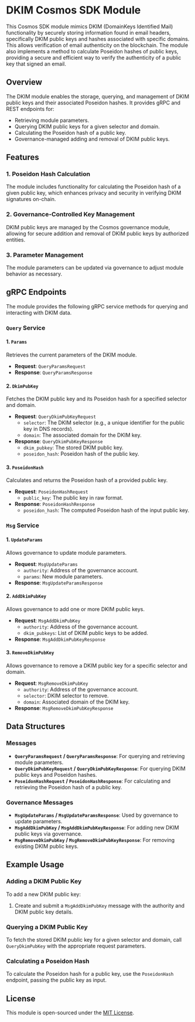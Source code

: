 # DKIM Cosmos SDK Module

This Cosmos SDK module mimics DKIM (DomainKeys Identified Mail) functionality by securely storing information found in email headers, specifically DKIM public keys and hashes associated with specific domains. This allows verification of email authenticity on the blockchain. The module also implements a method to calculate Poseidon hashes of public keys, providing a secure and efficient way to verify the authenticity of a public key that signed an email.

## Overview

The DKIM module enables the storage, querying, and management of DKIM public keys and their associated Poseidon hashes. It provides gRPC and REST endpoints for:

- Retrieving module parameters.
- Querying DKIM public keys for a given selector and domain.
- Calculating the Poseidon hash of a public key.
- Governance-managed adding and removal of DKIM public keys.

## Features

### 1. Poseidon Hash Calculation

The module includes functionality for calculating the Poseidon hash of a given public key, which enhances privacy and security in verifying DKIM signatures on-chain.

### 2. Governance-Controlled Key Management

DKIM public keys are managed by the Cosmos governance module, allowing for secure addition and removal of DKIM public keys by authorized entities.

### 3. Parameter Management

The module parameters can be updated via governance to adjust module behavior as necessary.

## gRPC Endpoints

The module provides the following gRPC service methods for querying and interacting with DKIM data.

### `Query` Service

#### 1. `Params`

Retrieves the current parameters of the DKIM module.

- **Request**: `QueryParamsRequest`
- **Response**: `QueryParamsResponse`

#### 2. `DkimPubKey`

Fetches the DKIM public key and its Poseidon hash for a specified selector and domain.

- **Request**: `QueryDkimPubKeyRequest`
  - `selector`: The DKIM selector (e.g., a unique identifier for the public key in DNS records).
  - `domain`: The associated domain for the DKIM key.
- **Response**: `QueryDkimPubKeyResponse`
  - `dkim_pubkey`: The stored DKIM public key.
  - `poseidon_hash`: Poseidon hash of the public key.

#### 3. `PoseidonHash`

Calculates and returns the Poseidon hash of a provided public key.

- **Request**: `PoseidonHashRequest`
  - `public_key`: The public key in raw format.
- **Response**: `PoseidonHashResponse`
  - `poseidon_hash`: The computed Poseidon hash of the input public key.

### `Msg` Service

#### 1. `UpdateParams`

Allows governance to update module parameters.

- **Request**: `MsgUpdateParams`
  - `authority`: Address of the governance account.
  - `params`: New module parameters.
- **Response**: `MsgUpdateParamsResponse`

#### 2. `AddDkimPubKey`

Allows governance to add one or more DKIM public keys.

- **Request**: `MsgAddDkimPubKey`
  - `authority`: Address of the governance account.
  - `dkim_pubkeys`: List of DKIM public keys to be added.
- **Response**: `MsgAddDkimPubKeyResponse`

#### 3. `RemoveDkimPubKey`

Allows governance to remove a DKIM public key for a specific selector and domain.

- **Request**: `MsgRemoveDkimPubKey`
  - `authority`: Address of the governance account.
  - `selector`: DKIM selector to remove.
  - `domain`: Associated domain of the DKIM key.
- **Response**: `MsgRemoveDkimPubKeyResponse`

## Data Structures

### Messages

- **`QueryParamsRequest` / `QueryParamsResponse`**: For querying and retrieving module parameters.
- **`QueryDkimPubKeyRequest` / `QueryDkimPubKeyResponse`**: For querying DKIM public keys and Poseidon hashes.
- **`PoseidonHashRequest` / `PoseidonHashResponse`**: For calculating and retrieving the Poseidon hash of a public key.

### Governance Messages

- **`MsgUpdateParams` / `MsgUpdateParamsResponse`**: Used by governance to update parameters.
- **`MsgAddDkimPubKey` / `MsgAddDkimPubKeyResponse`**: For adding new DKIM public keys via governance.
- **`MsgRemoveDkimPubKey` / `MsgRemoveDkimPubKeyResponse`**: For removing existing DKIM public keys.

## Example Usage

### Adding a DKIM Public Key

To add a new DKIM public key:

1. Create and submit a `MsgAddDkimPubKey` message with the authority and DKIM public key details.

### Querying a DKIM Public Key

To fetch the stored DKIM public key for a given selector and domain, call `QueryDkimPubKey` with the appropriate request parameters.

### Calculating a Poseidon Hash

To calculate the Poseidon hash for a public key, use the `PoseidonHash` endpoint, passing the public key as input.

## License

This module is open-sourced under the [MIT License](LICENSE).
